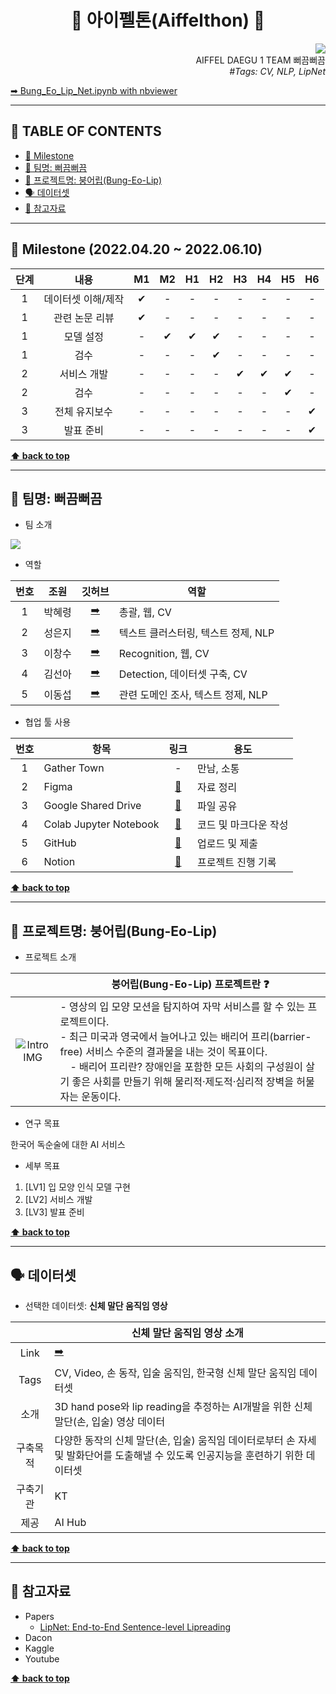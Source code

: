 <h1 align="center">🎉 아이펠톤(Aiffelthon) 🎉</h1>

<div align="right">
  <a href="https://github.com/AIFFELTHON/Bung_Eo_Lip_Net"><img src="https://hits.seeyoufarm.com/api/count/incr/badge.svg?url=https%3A%2F%2Fgithub.com%2FAIFFELTHON%2FBung_Eo_Lip_Net&count_bg=%23000000&title_bg=%23000000&icon=github.svg&icon_color=%23E7E7E7&title=Bung_Eo_Lip_Net&edge_flat=false)"/></a>
  <br>
  AIFFEL DAEGU 1 TEAM 뻐끔뻐끔
  <br>
  <i>#Tags: CV, NLP, LipNet</i>
</div>

[➡ Bung_Eo_Lip_Net.ipynb with nbviewer][Aiffelthon nbviewer]

[Aiffelthon nbviewer]: https://nbviewer.org/github/AIFFELTHON/Bung_Eo_Lip_Net/blob/main/Bung_Eo_Lip_Net.ipynb

---

## 📌 TABLE OF CONTENTS

- [📆 Milestone](#-milestone-20220425--20220610)
- [💋 팀명: 뻐끔뻐끔](#-팀명-뻐끔뻐끔)
- [🐡 프로젝트명: 붕어립(Bung-Eo-Lip)](#-프로젝트명-붕어립bung-eo-lip)
- [🗣 데이터셋](#-데이터셋)
- [🔗 참고자료](#-참고자료)

---

## 📆 Milestone (2022.04.20 ~ 2022.06.10)

|단계|내용|M1|M2|H1|H2|H3|H4|H5|H6|
|:---:|:---:|:---:|:---:|:---:|:---:|:---:|:---:|:---:|:---:|
|1|데이터셋 이해/제작|✔|-|-|-|-|-|-|-|
|1|관련 논문 리뷰|✔|-|-|-|-|-|-|-|
|1|모델 설정|-|✔|✔|✔|-|-|-|-|
|1|검수|-|-|-|✔|-|-|-|-|
|2|서비스 개발|-|-|-|-|✔|✔|✔|-|
|2|검수|-|-|-|-|-|-|✔|-|
|3|전체 유지보수|-|-|-|-|-|-|-|✔|
|3|발표 준비|-|-|-|-|-|-|-|✔|

**[⬆ back to top](#-table-of-contents)**

---

## 💋 팀명: 뻐끔뻐끔

- 팀 소개

<a href="https://github.com/AIFFELTHON/Bung_Eo_Lip_Net/graphs/contributors">
  <img src="https://contrib.rocks/image?repo=AIFFELTHON/Bung_Eo_Lip_Net" />
</a>

- 역할

|번호|조원|깃허브|역할|
|:---:|:---:|:---:|---|
|1|박혜령|[➡️][HRPzz]|총괄, 웹, CV|
|2|성은지|[➡️][eunji1]|텍스트 클러스터링, 텍스트 정제, NLP|
|3|이창수|[➡️][imfreeman1]|Recognition, 웹, CV|
|4|김선아|[➡️][Seona056]|Detection, 데이터셋 구축, CV|
|5|이동섭|[➡️][xddf]|관련 도메인 조사, 텍스트 정제, NLP|

[HRPzz]: https://github.com/HRPzz
[eunji1]: https://github.com/eunji1
[imfreeman1]: https://github.com/imfreeman1
[Seona056]: https://github.com/Seona056
[xddf]: https://github.com/xddf

- 협업 툴 사용

|번호|항목|링크|용도|
|:---:|---|:---:|---|
|1|Gather Town|-|만남, 소통|
|2|Figma|[🔗][Figma]|자료 정리|
|3|Google Shared Drive|[🔗][Google Shared Drive]|파일 공유|
|4|Colab Jupyter Notebook|[🔗][Colab Jupyter Notebook]|코드 및 마크다운 작성|
|5|GitHub|[🔗][GitHub]|업로드 및 제출|
|6|Notion|[🔗][Notion]|프로젝트 진행 기록|

[Figma]: https://www.figma.com/file/yADblEOzjSj2jo43xdCHn4/AIFFELTHON?node-id=0%3A1
[Google Shared Drive]: https://drive.google.com/drive/folders/1WlgzdIVu4ZOR0R1_RS2aa8YXVIvQPqn0?usp=sharing
[Colab Jupyter Notebook]: https://colab.research.google.com/drive/1UY0x-3ggFeSodhk6rokyZJDIl5swzLZO
[GitHub]: Bung_Eo_Lip_Net.ipynb
[Notion]: https://www.notion-pinotnoir056.com/8f71053c-b272-49dc-ac72-1463c747f382

**[⬆ back to top](#-table-of-contents)**

---

## 🐡 프로젝트명: 붕어립(Bung-Eo-Lip)

- 프로젝트 소개

||붕어립(Bung-Eo-Lip) 프로젝트란 ❓|
|:---:|---|
|![Intro IMG][Intro IMG]|- 영상의 입 모양 모션을 탐지하여 자막 서비스를 할 수 있는 프로젝트이다.<br>- 최근 미국과 영국에서 늘어나고 있는 배리어 프리(barrier-free) 서비스 수준의 결과물을 내는 것이 목표이다.<br>&emsp;- 배리어 프리란? 장애인을 포함한 모든 사회의 구성원이 살기 좋은 사회를 만들기 위해 물리적·제도적·심리적 장벽을 허물자는 운동이다.|

[Intro IMG]: https://user-images.githubusercontent.com/44178037/165084111-c31f42d1-2680-4490-9b30-f10639878398.png

- 연구 목표

한국어 독순술에 대한 AI 서비스

- 세부 목표

1. [LV1] 입 모양 인식 모델 구현
2. [LV2] 서비스 개발
3. [LV3] 발표 준비

**[⬆ back to top](#-table-of-contents)**

---

## 🗣 데이터셋

- 선택한 데이터셋: **신체 말단 움직임 영상**

||신체 말단 움직임 영상 소개|
|:---:|---|
|Link|[➡️][신체 말단 움직임 영상]|
|Tags|CV, Video, 손 동작, 입술 움직임, 한국형 신체 말단 움직임 데이터셋|
|소개|3D hand pose와 lip reading을 추정하는 AI개발을 위한 신체말단(손, 입술) 영상 데이터|
|구축목적|다양한 동작의 신체 말단(손, 입술) 움직임 데이터로부터 손 자세 및 발화단어를 도출해낼 수 있도록 인공지능을 훈련하기 위한 데이터셋|
|구축기관|KT|
|제공|AI Hub|

[신체 말단 움직임 영상]: https://aihub.or.kr/aidata/33813

**[⬆ back to top](#-table-of-contents)**

---

## 🔗 참고자료

- Papers
  - [LipNet: End-to-End Sentence-level Lipreading][LipNet Paper]
- Dacon
- Kaggle
- Youtube

[LipNet Paper]: https://arxiv.org/abs/1611.01599

**[⬆ back to top](#-table-of-contents)**
